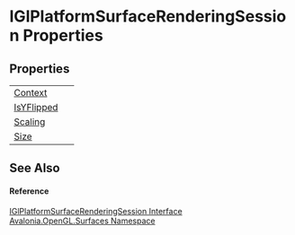 # IGlPlatformSurfaceRenderingSession Properties




## Properties
<table>
<tr>
<td><a href="P_Avalonia_OpenGL_Surfaces_IGlPlatformSurfaceRenderingSession_Context">Context</a></td>
<td> </td>
</tr>
<tr>
<td><a href="P_Avalonia_OpenGL_Surfaces_IGlPlatformSurfaceRenderingSession_IsYFlipped">IsYFlipped</a></td>
<td> </td>
</tr>
<tr>
<td><a href="P_Avalonia_OpenGL_Surfaces_IGlPlatformSurfaceRenderingSession_Scaling">Scaling</a></td>
<td> </td>
</tr>
<tr>
<td><a href="P_Avalonia_OpenGL_Surfaces_IGlPlatformSurfaceRenderingSession_Size">Size</a></td>
<td> </td>
</tr>
</table>

## See Also


#### Reference
<a href="T_Avalonia_OpenGL_Surfaces_IGlPlatformSurfaceRenderingSession">IGlPlatformSurfaceRenderingSession Interface</a>  
<a href="N_Avalonia_OpenGL_Surfaces">Avalonia.OpenGL.Surfaces Namespace</a>  


